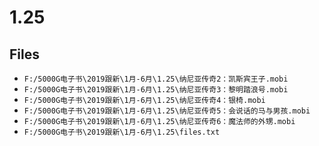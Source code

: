 # 1.25

## Files

- `F:/5000G电子书\2019跟新\1月-6月\1.25\纳尼亚传奇2：凯斯宾王子.mobi`
- `F:/5000G电子书\2019跟新\1月-6月\1.25\纳尼亚传奇3：黎明踏浪号.mobi`
- `F:/5000G电子书\2019跟新\1月-6月\1.25\纳尼亚传奇4：银椅.mobi`
- `F:/5000G电子书\2019跟新\1月-6月\1.25\纳尼亚传奇5：会说话的马与男孩.mobi`
- `F:/5000G电子书\2019跟新\1月-6月\1.25\纳尼亚传奇6：魔法师的外甥.mobi`
- `F:/5000G电子书\2019跟新\1月-6月\1.25\files.txt`
